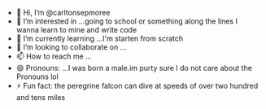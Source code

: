 - 👋 Hi, I’m @carltonsepmoree
- 👀 I’m interested in ...going to school or something along the lines I wanna learn to mine and write code 
- 🌱 I’m currently learning ...I'm starten from scratch 
- 💞️ I’m looking to collaborate on ...
- 📫 How to reach me ...
- 😄 Pronouns: ...I was born a male.im purty sure I do not care about the Pronouns lol
- ⚡ Fun fact: the peregrine falcon can dive at speeds of over two hundred and tens miles 

<!---
carltonsepmoree/carltonsepmoree is a ✨ special ✨ repository because its `README.md` (this file) appears on your GitHub profile.
You can click the Preview link to take a look at your changes.
--->
